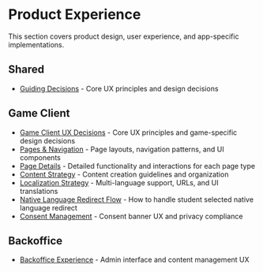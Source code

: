 # Product Experience

This section covers product design, user experience, and app-specific implementations.

## Shared
- [Guiding Decisions](01-shared/01-guiding-decisions.md) - Core UX principles and design decisions

## Game Client
- [Game Client UX Decisions](02-game-client/01-experience-overview.md) - Core UX principles and game-specific design decisions
- [Pages & Navigation](02-game-client/02-pages-navigation.md) - Page layouts, navigation patterns, and UI components
- [Page Details](02-game-client/03-page-details.md) - Detailed functionality and interactions for each page type
- [Content Strategy](02-game-client/04-content-strategy.md) - Content creation guidelines and organization
- [Localization Strategy](02-game-client/05-localization-strategy.md) - Multi-language support, URLs, and UI translations
- [Native Language Redirect Flow](02-game-client/06-native-language-redirect-flow.md) - How to handle student selected native language redirect
- [Consent Management](02-game-client/07-consent-management.md) - Consent banner UX and privacy compliance

## Backoffice
- [Backoffice Experience](03-backoffice/01-backoffice-experience.md) - Admin interface and content management UX
